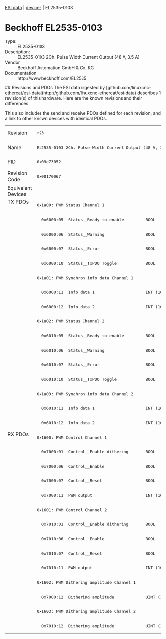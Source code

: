 <div class="nav"><a href="/esi-data">ESI data</a> | <a href="/esi-data/devices">devices</a> | EL2535-0103</div>

#  Beckhoff EL2535-0103

<dl>
  <dt>Type:</dt><dd>EL2535-0103</dd>
  <dt>Description:</dt><dd>EL2535-0103 2Ch. Pulse Width Current Output (48 V, 3.5 A)</dd>
  <dt>Vendor</dt><dd>Beckhoff Automation GmbH & Co. KG</dd>
  <dt>Documentation</dt><dd><a href="http://www.beckhoff.com/EL2535">http://www.beckhoff.com/EL2535</a></dd>
</dl>
## Revisions and PDOs
The ESI data ingested by [github.com/linuxcnc-ethercat/esi-data](http://github.com/linuxcnc-ethercat/esi-data) describes 1 revision(s) of this hardware.  Here are the known revisions and their differences.

This also includes the send and receive PDOs defined for each revision, and a link to other known devices with identical PDOs.

<table>
<tr >
<td class="first">Revision</td>
<td ><pre>r23</pre></td>
</tr>
<tr >
<td class="first">Name</td>
<td ><pre>EL2535-0103 2Ch. Pulse Width Current Output (48 V, 3.5 A)</pre></td>
</tr>
<tr >
<td class="first">PID</td>
<td ><pre>0x09e73052</pre></td>
</tr>
<tr >
<td class="first">Revision Code</td>
<td ><pre>0x00170067</pre></td>
</tr>
<tr >
<td class="first">Equivalant Devices</td>
<td ></td>
</tr>
<tr class="txpdo pdosection">
<td class="first" rowspan=16 valign=top>TX PDOs</td>
<td><pre>0x1a00: PWM Status Channel 1</pre></td>
<td></td>
</tr>
<tr class="txpdo">
<td ><pre>  0x6000:05  Status__Ready to enable         BOOL</pre></td>
</tr>
<tr class="txpdo">
<td ><pre>  0x6000:06  Status__Warning                 BOOL</pre></td>
</tr>
<tr class="txpdo">
<td ><pre>  0x6000:07  Status__Error                   BOOL</pre></td>
</tr>
<tr class="txpdo">
<td ><pre>  0x6000:10  Status__TxPDO Toggle            BOOL</pre></td>
</tr>
<tr class="txpdo pdosection">
<td ><pre>0x1a01: PWM Synchron info data Channel 1</pre></td>
</tr>
<tr class="txpdo">
<td ><pre>  0x6000:11  Info data 1                     INT (16 bits)</pre></td>
</tr>
<tr class="txpdo">
<td ><pre>  0x6000:12  Info data 2                     INT (16 bits)</pre></td>
</tr>
<tr class="txpdo pdosection">
<td ><pre>0x1a02: PWM Status Channel 2</pre></td>
</tr>
<tr class="txpdo">
<td ><pre>  0x6010:05  Status__Ready to enable         BOOL</pre></td>
</tr>
<tr class="txpdo">
<td ><pre>  0x6010:06  Status__Warning                 BOOL</pre></td>
</tr>
<tr class="txpdo">
<td ><pre>  0x6010:07  Status__Error                   BOOL</pre></td>
</tr>
<tr class="txpdo">
<td ><pre>  0x6010:10  Status__TxPDO Toggle            BOOL</pre></td>
</tr>
<tr class="txpdo pdosection">
<td ><pre>0x1a03: PWM Synchron info data Channel 2</pre></td>
</tr>
<tr class="txpdo">
<td ><pre>  0x6010:11  Info data 1                     INT (16 bits)</pre></td>
</tr>
<tr class="txpdo">
<td ><pre>  0x6010:12  Info data 2                     INT (16 bits)</pre></td>
</tr>
<tr class="rxpdo pdosection">
<td class="first" rowspan=14 valign=top>RX PDOs</td>
<td><pre>0x1600: PWM Control Channel 1</pre></td>
<td></td>
</tr>
<tr class="rxpdo">
<td ><pre>  0x7000:01  Control__Enable dithering       BOOL</pre></td>
</tr>
<tr class="rxpdo">
<td ><pre>  0x7000:06  Control__Enable                 BOOL</pre></td>
</tr>
<tr class="rxpdo">
<td ><pre>  0x7000:07  Control__Reset                  BOOL</pre></td>
</tr>
<tr class="rxpdo">
<td ><pre>  0x7000:11  PWM output                      INT (16 bits)</pre></td>
</tr>
<tr class="rxpdo pdosection">
<td ><pre>0x1601: PWM Control Channel 2</pre></td>
</tr>
<tr class="rxpdo">
<td ><pre>  0x7010:01  Control__Enable dithering       BOOL</pre></td>
</tr>
<tr class="rxpdo">
<td ><pre>  0x7010:06  Control__Enable                 BOOL</pre></td>
</tr>
<tr class="rxpdo">
<td ><pre>  0x7010:07  Control__Reset                  BOOL</pre></td>
</tr>
<tr class="rxpdo">
<td ><pre>  0x7010:11  PWM output                      INT (16 bits)</pre></td>
</tr>
<tr class="rxpdo pdosection">
<td ><pre>0x1602: PWM Dithering amplitude Channel 1</pre></td>
</tr>
<tr class="rxpdo">
<td ><pre>  0x7000:12  Dithering amplitude             UINT (16 bits)</pre></td>
</tr>
<tr class="rxpdo pdosection">
<td ><pre>0x1603: PWM Dithering amplitude Channel 2</pre></td>
</tr>
<tr class="rxpdo">
<td ><pre>  0x7010:12  Dithering amplitude             UINT (16 bits)</pre></td>
</tr>
</table>
